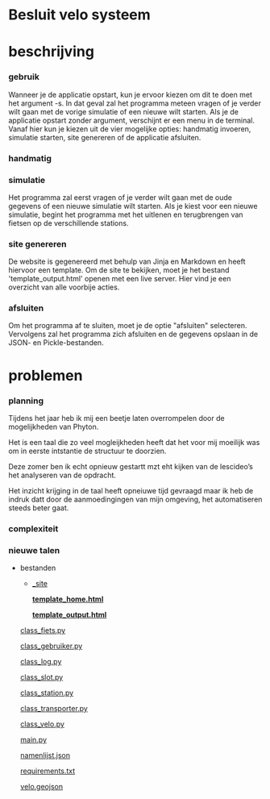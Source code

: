 # Besluit velo systeem

# beschrijving

### gebruik

Wanneer je de applicatie opstart, kun je ervoor kiezen om dit te doen met het argument -s. In dat geval zal het programma meteen vragen of je verder wilt gaan met de vorige simulatie of een nieuwe wilt starten. Als je de applicatie opstart zonder argument, verschijnt er een menu in de terminal. Vanaf hier kun je kiezen uit de vier mogelijke opties: handmatig invoeren, simulatie starten, site genereren of de applicatie afsluiten.

### handmatig

### simulatie

Het programma zal eerst vragen of je verder wilt gaan met de oude gegevens of een nieuwe simulatie wilt starten. Als je kiest voor een nieuwe simulatie, begint het programma met het uitlenen en terugbrengen van fietsen op de verschillende stations.

### site genereren

De website is gegenereerd met behulp van Jinja en Markdown en heeft hiervoor een template. Om de site te bekijken, moet je het bestand 'template_output.html' openen met een live server. Hier vind je een overzicht van alle voorbije acties.

### afsluiten

Om het programma af te sluiten, moet je de optie "afsluiten" selecteren. Vervolgens zal het programma zich afsluiten en de gegevens opslaan in de JSON- en Pickle-bestanden.

# problemen

### planning

Tijdens het jaar heb ik mij een beetje laten overrompelen door de mogelijkheden van Phyton.

Het is een taal die zo veel mogleijkheden heeft dat het voor mij moeilijk was om in eerste intstantie de structuur te doorzien.

Deze zomer ben ik echt opnieuw gestartt mzt eht kijken van de lescideo’s het analyseren van de opdracht.

Het inzicht krijging in de taal heeft opneiuwe tijd gevraagd maar ik heb de indruk datt door de aanmoedingingen van mijn omgeving, het automatiseren steeds beter gaat.

### complexiteit

### nieuwe talen

- bestanden
    - [_site](https://github.com/kobeNev/final_velo/tree/main/_site)
        
        **[template_home.html](https://github.com/kobeNev/final_velo/blob/main/_site/template_home.html)**
        
        **[template_output.html](https://github.com/kobeNev/final_velo/blob/main/_site/template_output.html)**
        
    
    [class_fiets.py](https://github.com/kobeNev/final_velo/blob/main/class_fiets.py)
    
    [class_gebruiker.py](https://github.com/kobeNev/final_velo/blob/main/class_gebruiker.py)
    
    [class_log.py](https://github.com/kobeNev/final_velo/blob/main/class_log.py)
    
    [class_slot.py](https://github.com/kobeNev/final_velo/blob/main/class_slot.py)
    
    [class_station.py](https://github.com/kobeNev/final_velo/blob/main/class_station.py)
    
    [class_transporter.py](https://github.com/kobeNev/final_velo/blob/main/class_transporter.py)
    
    [class_velo.py](https://github.com/kobeNev/final_velo/blob/main/class_velo.py)
    
    [main.py](https://github.com/kobeNev/final_velo/blob/main/main.py)
    
    [namenlijst.json](https://github.com/kobeNev/final_velo/blob/main/namenlijst.json)
    
    [requirements.txt](https://github.com/kobeNev/final_velo/blob/main/requirements.txt)
    
    [velo.geojson](https://github.com/kobeNev/final_velo/blob/main/velo.geojson)